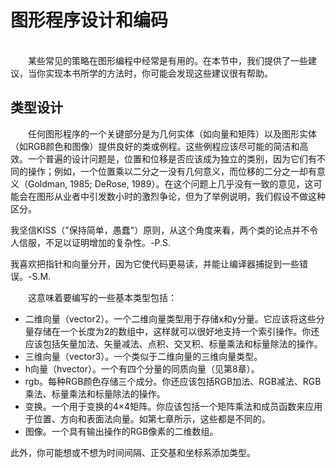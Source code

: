 # 图形程序设计和编码

<br/>
&emsp;&emsp;某些常见的策略在图形编程中经常是有用的。在本节中，我们提供了一些建议，当你实现本书所学的方法时，你可能会发现这些建议很有帮助。

## 类型设计
&emsp;&emsp;任何图形程序的一个关键部分是为几何实体（如向量和矩阵）以及图形实体（如RGB颜色和图像）提供良好的类或例程。这些例程应该尽可能的简洁和高效。一个普遍的设计问题是，位置和位移是否应该成为独立的类别，因为它们有不同的操作；例如，一个位置乘以二分之一没有几何意义，而位移的二分之一却有意义（Goldman, 1985; DeRose, 1989）。在这个问题上几乎没有一致的意见，这可能会在图形从业者中引发数小时的激烈争论，但为了举例说明，我们假设不做这种区分。

我坚信KISS（"保持简单，愚蠢"）原则，从这个角度来看，两个类的论点并不令人信服，不足以证明增加的复杂性。-P.S.

我喜欢把指针和向量分开，因为它使代码更易读，并能让编译器捕捉到一些错误。-S.M.

&emsp;&emsp;这意味着要编写的一些基本类型包括：
- 二维向量（vector2）。一个二维向量类型用于存储x和y分量。它应该将这些分量存储在一个长度为2的数组中，这样就可以很好地支持一个索引操作。你还应该包括矢量加法、矢量减法、点积、交叉积、标量乘法和标量除法的操作。
-  三维向量（vector3）。一个类似于二维向量的三维向量类型。
- h向量（hvector）。一个有四个分量的同质向量（见第8章）。
- rgb。每种RGB颜色存储三个成分。你还应该包括RGB加法、RGB减法、RGB乘法、标量乘法和标量除法的操作。
- 变换。一个用于变换的4×4矩阵。你应该包括一个矩阵乘法和成员函数来应用于位置、方向和表面法向量。如第七章所示，这些都是不同的。
- 图像。一个具有输出操作的RGB像素的二维数组。

此外，你可能想或不想为时间间隔、正交基和坐标系添加类型。